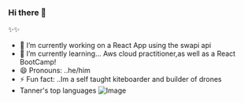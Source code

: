 ### Hi there 👋


✨✨ 



- 🔭 I’m currently working on a React App using the swapi api
- 🌱 I’m currently learning... Aws cloud practitioner,as well as a React BootCamp!
- 😄 Pronouns: ..he/him
- ⚡ Fun fact: ..Im a self taught kiteboarder and builder of drones
- Tanner's top languages
![Image](https://github-readme-stats.vercel.app/api/top-langs/?username=tannerpace&theme=ithub_dark) 
